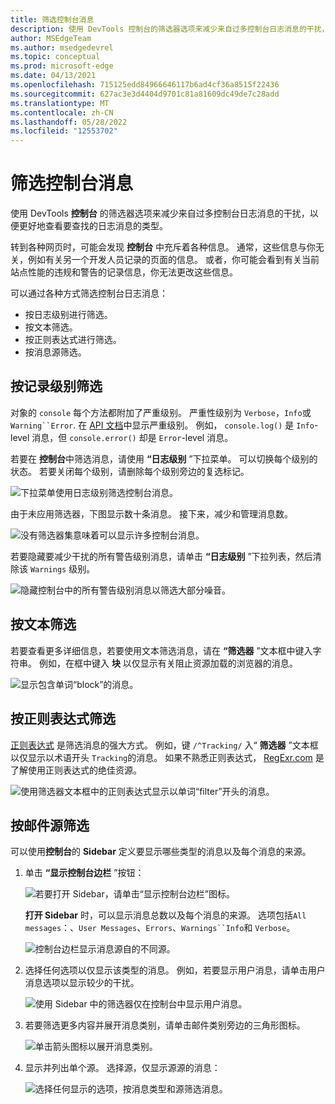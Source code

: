 ```yaml
---
title: 筛选控制台消息
description: 使用 DevTools 控制台的筛选器选项来减少来自过多控制台日志消息的干扰，以便更好地查看要查找的日志消息的类型。
author: MSEdgeTeam
ms.author: msedgedevrel
ms.topic: conceptual
ms.prod: microsoft-edge
ms.date: 04/13/2021
ms.openlocfilehash: 715125edd84966646117b6ad4cf36a8515f22436
ms.sourcegitcommit: 627ac3e3d4404d9701c81a81609dc49de7c28add
ms.translationtype: MT
ms.contentlocale: zh-CN
ms.lasthandoff: 05/28/2022
ms.locfileid: "12553702"
---
```

# <a name="filter-console-messages"></a>筛选控制台消息

使用 DevTools **控制台** 的筛选器选项来减少来自过多控制台日志消息的干扰，以便更好地查看要查找的日志消息的类型。

转到各种网页时，可能会发现 **控制台** 中充斥着各种信息。  通常，这些信息与你无关，例如有关另一个开发人员记录的页面的信息。  或者，你可能会看到有关当前站点性能的违规和警告的记录信息，你无法更改这些信息。  

可以通过各种方式筛选控制台日志消息：
*  按日志级别进行筛选。
*  按文本筛选。
*  按正则表达式进行筛选。
*  按消息源筛选。


<!-- ====================================================================== -->
## <a name="filter-by-log-level"></a>按记录级别筛选

对象的 `console` 每个方法都附加了严重级别。  严重性级别为 `Verbose`，`Info`或 `Warning``Error`.  在 [API 文档](api.md)中显示严重级别。  例如， `console.log()` 是 `Info`-level 消息，但 `console.error()` 却是 `Error`-level 消息。

若要在 **控制台**中筛选消息，请使用 **“日志级别** ”下拉菜单。  可以切换每个级别的状态。  若要关闭每个级别，请删除每个级别旁边的复选标记。

![下拉菜单使用日志级别筛选控制台消息。](../media/console-filter-dropdown.msft.png)

由于未应用筛选器，下图显示数十条消息。  接下来，减少和管理消息数。

![没有筛选器集意味着可以显示许多控制台消息。](../media/console-filter-displays-all.msft.png)

若要隐藏要减少干扰的所有警告级别消息，请单击 **“日志级别** ”下拉列表，然后清除该 `Warnings` 级别。

![隐藏控制台中的所有警告级别消息以筛选大部分噪音。](../media/console-filter-hide-warning.msft.png)


<!-- ====================================================================== -->
## <a name="filter-by-text"></a>按文本筛选

若要查看更多详细信息，若要使用文本筛选消息，请在 **“筛选器** ”文本框中键入字符串。  例如，在框中键入 **块** 以仅显示有关阻止资源加载的浏览器的消息。

![显示包含单词“block”的消息。](../media/console-filter-text.msft.png)


<!-- ====================================================================== -->
## <a name="filter-by-regular-expression"></a>按正则表达式筛选

[正则表达式](https://developer.mozilla.org/docs/Web/JavaScript/Guide/Regular_Expressions) 是筛选消息的强大方式。  例如，键 `/^Tracking/` 入“ **筛选器** ”文本框以仅显示以术语开头 `Tracking`的消息。  如果不熟悉正则表达式， [RegExr.com](https://regexr.com) 是了解使用正则表达式的绝佳资源。

![使用筛选器文本框中的正则表达式显示以单词“filter”开头的消息。](../media/console-filter-regex.msft.png)


<!-- ====================================================================== -->
## <a name="filter-by-message-source"></a>按邮件源筛选

可以使用**控制台**的 **Sidebar** 定义要显示哪些类型的消息以及每个消息的来源。

1. 单击 **“显示控制台边栏** ”按钮：

   ![若要打开 Sidebar，请单击“显示控制台边栏”图标。](../media/console-filter-sidebar-icon.msft.png)

   **打开 Sidebar** 时，可以显示消息总数以及每个消息的来源。  选项包括`All messages`：、`User Messages`、`Errors`、`Warnings``Info`和 `Verbose`。

   ![控制台边栏显示消息源自的不同源。](../media/console-filter-sidebar-open.msft.png)

1. 选择任何选项以仅显示该类型的消息。  例如，若要显示用户消息，请单击用户消息选项以显示较少的干扰。

   ![使用 Sidebar 中的筛选器仅在控制台中显示用户消息。](../media/console-filter-select-user-messages.msft.png)

1. 若要筛选更多内容并展开消息类别，请单击邮件类别旁边的三角形图标。

   ![单击箭头图标以展开消息类别。](../media/console-filter-sidebar-open-arrow.msft.png)

1. 显示并列出单个源。  选择源，仅显示源源的消息：

   ![选择任何显示的选项，按消息类型和源筛选消息。](../media/console-filter-user-message-by-source.msft.png)
